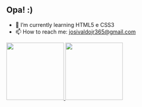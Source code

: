 ## Opa! :)

- 🌱 I’m currently learning HTML5 e CSS3
- 📫 How to reach me: josivaldojr365@gmail.com

<div>
  <a href="https://github.com/JosivaldoS">
  <img height="150em" src="https://github-readme-stats.vercel.app/api?username=JosivaldoS&show_icons=true&theme=dark&include_all_commits=true&count_private=true"/>
  <img height="150em" src="https://github-readme-stats.vercel.app/api/top-langs/?username=JosivaldoS&layout=compact&langs_count=7&theme=dark"/>
</div>

